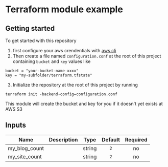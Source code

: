# Terraform module example
## Getting started

To get started with this repository
1. first configure your aws crendentials with [aws cli](https://aws.amazon.com/cli)
2. Then create a file named ```configuration.conf``` at the root of this project containing ```bucket``` and ```key``` values like
```
bucket = "your-bucket-name-xxxx"
key = "my-subfolder/terraform.tfstate"
```
3. Initialize the repository at the root of this project by running
```
terraform init -backend-config=configuration.conf
```
This module will create the bucket and key for you if it doesn't yet exists at AWS S3


## Inputs

| Name | Description | Type | Default | Required |
|------|-------------|:----:|:-----:|:-----:|
| my_blog_count |  | string | `2` | no |
| my_site_count |  | string | `2` | no |

